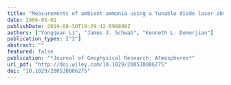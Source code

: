 ```yaml
---
title: "Measurements of ambient ammonia using a tunable diode laser absorption spectrometer: Characteristics of ambient ammonia emissions in an urban area of New York City: AMBIENT AMMONIA EMISSIONS"
date: 2006-05-01
publishDate: 2019-08-30T19:29:42.698808Z
authors: ["Yongquan Li", "James J. Schwab", "Kenneth L. Demerjian"]
publication_types: ["2"]
abstract: ""
featured: false
publication: "*Journal of Geophysical Research: Atmospheres*"
url_pdf: "http://doi.wiley.com/10.1029/2005JD006275"
doi: "10.1029/2005JD006275"
---
```


